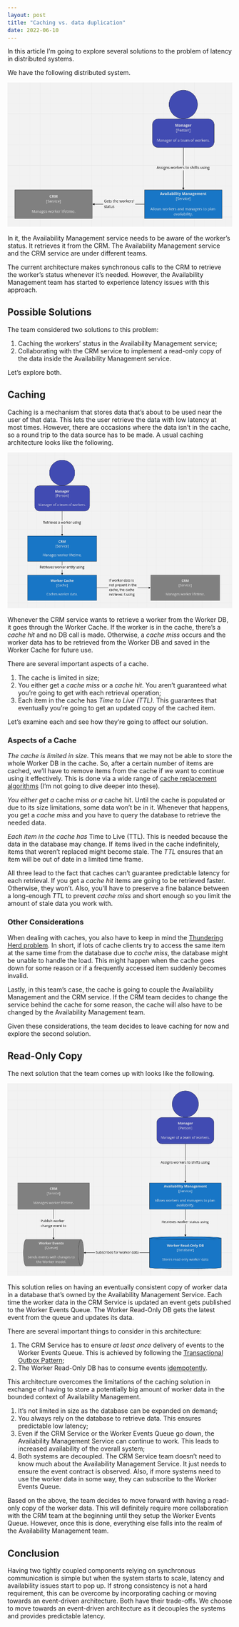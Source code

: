 ```yaml
---
layout: post
title: "Caching vs. data duplication"
date: 2022-06-10
---
```


In this article I’m going to explore several solutions to the problem of latency in distributed systems.

<!--more-->

We have the following distributed system.

![System architecture](/assets/images/2022-06-10-distributed-system.png)

In it, the Availability Management service needs to be aware of the worker’s status. It retrieves it from the CRM. The Availability Management service and the CRM service are under different teams.

The current architecture makes synchronous calls to the CRM to retrieve the worker’s status whenever it’s needed. However, the Availability Management team has started to experience latency issues with this approach.

## Possible Solutions

The team considered two solutions to this problem:

1. Caching the workers’ status in the Availability Management service;
2. Collaborating with the CRM service to implement a read-only copy of the data inside the Availability Management service.

Let’s explore both.

## Caching

Caching is a mechanism that stores data that’s about to be used near the user of that data. This lets the user retrieve the data with low latency at most times. However, there are occasions where the data isn’t in the cache, so a round trip to the data source has to be made. A usual caching architecture looks like the following.

![Caching architecture](/assets/images/2022-06-10-caching-architecture.png)

Whenever the CRM service wants to retrieve a worker from the Worker DB, it goes through the Worker Cache. If the worker is in the cache, there’s a *cache hit* and no DB call is made. Otherwise, a *cache miss* occurs and the worker data has to be retrieved from the Worker DB and saved in the Worker Cache for future use.

There are several important aspects of a cache.

1. The cache is limited in size;
2. You either get a *cache miss* or a *cache hit*. You aren’t guaranteed what you’re going to get with each retrieval operation;
3. Each item in the cache has *Time to Live (TTL)*. This guarantees that eventually you’re going to get an updated copy of the cached item.

Let’s examine each and see how they’re going to affect our solution.

### Aspects of a Cache

*The cache is limited in size.* This means that we may not be able to store the whole Worker DB in the cache. So, after a certain number of items are cached, we’ll have to remove items from the cache if we want to continue using it effectively. This is done via a wide range of [cache replacement algorithms](https://en.wikipedia.org/wiki/Cache_replacement_policies) (I’m not going to dive deeper into these).

*You either get a* cache miss *or a* cache hit. Until the cache is populated or due to its size limitations, some data won’t be in it. Whenever that happens, you get a *cache miss* and you have to query the database to retrieve the needed data.

*Each item in the cache has* Time to Live (TTL). This is needed because the data in the database may change. If items lived in the cache indefinitely, items that weren’t replaced might become stale. The *TTL* ensures that an item will be out of date in a limited time frame.

All three lead to the fact that caches can’t guarantee predictable latency for each retrieval. If you get a *cache hit* items are going to be retrieved faster. Otherwise, they won’t. Also, you’ll have to preserve a fine balance between a long-enough *TTL* to prevent *cache miss* and short enough so you limit the amount of stale data you work with.

### Other Considerations

When dealing with caches, you also have to keep in mind the [Thundering Herd problem](http://highscalability.squarespace.com/blog/2010/9/30/more-troubles-with-caching.html). In short, if lots of cache clients try to access the same item at the same time from the database due to *cache miss*, the database might be unable to handle the load. This might happen when the cache goes down for some reason or if a frequently accessed item suddenly becomes invalid.

Lastly, in this team’s case, the cache is going to couple the Availability Management and the CRM service. If the CRM team decides to change the service behind the cache for some reason, the cache will also have to be changed by the Availability Management team.

Given these considerations, the team decides to leave caching for now and explore the second solution.

## Read-Only Copy

The next solution that the team comes up with looks like the following.

![Read-only copy](/assets/images/2022-06-10-read-only-copy.png)

This solution relies on having an eventually consistent copy of worker data in a database that’s owned by the Availability Management Service. Each time the worker data in the CRM Service is updated an event gets published to the Worker Events Queue. The Worker Read-Only DB gets the latest event from the queue and updates its data.

There are several important things to consider in this architecture:

1. The CRM Service has to ensure *at least once* delivery of events to the Worker Events Queue. This is achieved by following the [Transactional Outbox Pattern](https://microservices.io/patterns/data/transactional-outbox.html);
2. The Worker Read-Only DB has to consume events [idempotently](https://martinfowler.com/articles/patterns-of-distributed-systems/idempotent-receiver.html).

This architecture overcomes the limitations of the caching solution in exchange of having to store a potentially big amount of worker data in the bounded context of Availability Management.

1. It’s not limited in size as the database can be expanded on demand;
2. You always rely on the database to retrieve data. This ensures predictable low latency;
3. Even if the CRM Service or the Worker Events Queue go down, the Availability Management Service can continue to work. This leads to increased availability of the overall system;
4. Both systems are decoupled. The CRM Service team doesn’t need to know much about the Availability Management Service. It just needs to ensure the event contract is observed. Also, if more systems need to use the worker data in some way, they can subscribe to the Worker Events Queue.

Based on the above, the team decides to move forward with having a read-only copy of the worker data. This will definitely require more collaboration with the CRM team at the beginning until they setup the Worker Events Queue. However, once this is done, everything else falls into the realm of the Availability Management team.

## Conclusion

Having two tightly coupled components relying on synchronous communication is simple but when the system starts to scale, latency and availability issues start to pop up. If strong consistency is not a hard requirement, this can be overcome by incorporating caching or moving towards an event-driven architecture. Both have their trade-offs. We choose to move towards an event-driven architecture as it decouples the systems and provides predictable latency.

